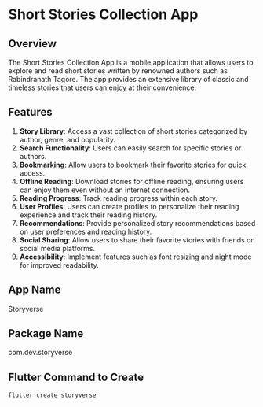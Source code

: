 # Short Stories Collection App

## Overview
The Short Stories Collection App is a mobile application that allows users to explore and read short stories written by renowned authors such as Rabindranath Tagore. The app provides an extensive library of classic and timeless stories that users can enjoy at their convenience. 

## Features
1. **Story Library**: Access a vast collection of short stories categorized by author, genre, and popularity.
2. **Search Functionality**: Users can easily search for specific stories or authors.
3. **Bookmarking**: Allow users to bookmark their favorite stories for quick access.
4. **Offline Reading**: Download stories for offline reading, ensuring users can enjoy them even without an internet connection.
5. **Reading Progress**: Track reading progress within each story.
6. **User Profiles**: Users can create profiles to personalize their reading experience and track their reading history.
7. **Recommendations**: Provide personalized story recommendations based on user preferences and reading history.
8. **Social Sharing**: Allow users to share their favorite stories with friends on social media platforms.
9. **Accessibility**: Implement features such as font resizing and night mode for improved readability.

## App Name
Storyverse

## Package Name
com.dev.storyverse

## Flutter Command to Create
```bash
flutter create storyverse
